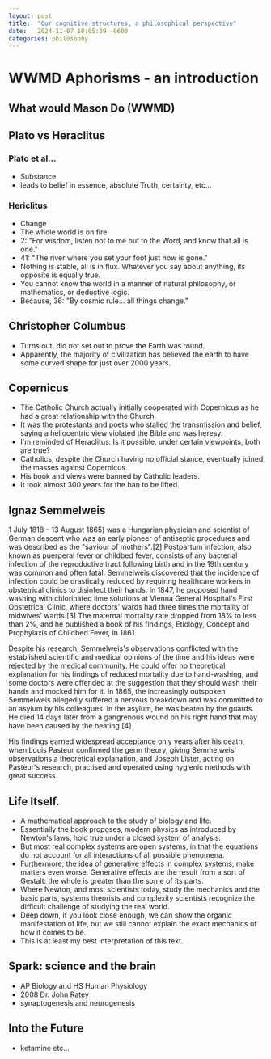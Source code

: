 ```yaml
---
layout: post
title:  "Our cognitive structures, a philosophical perspective"
date:   2024-11-07 10:05:39 -0600
categories: philosophy 
---
```


# WWMD Aphorisms - an introduction
## What would Mason Do (WWMD)

## Plato vs Heraclitus
### Plato et al...
- Substance
- leads to belief in essence, absolute Truth, certainty, etc...

### Hericlitus
- Change
- The whole world is on fire
- 2: "For wisdom, listen not to me but to the Word, and know that all is one."
- 41: "The river where you set your foot just now is gone."
- Nothing is stable, all is in flux. Whatever you say about anything, its opposite is equally true.
- You cannot know the world in a manner of natural philosophy, or mathematics, or deductive logic. 
- Because, 36: "By cosmic rule... all things change."

## Christopher Columbus
- Turns out, did not set out to prove the Earth was round. 
- Apparently, the majority of civilization has believed the earth to have some curved shape for just over 2000 years. 

## Copernicus
- The Catholic Church actually initially cooperated with Copernicus as he had a great relationship with the Church. 
- It was the protestants and poets who stalled the transmission and belief, saying a heliocentric view violated the Bible and was heresy. 
- I'm reminded of Heraclitus. Is it possible, under certain viewpoints, both are true? 
- Catholics, despite the Church having no official stance, eventually joined the masses against Copernicus.
- His book and views were banned by Catholic leaders. 
- It took almost 300 years for the ban to be lifted.

## Ignaz Semmelweis
1 July 1818 – 13 August 1865) was a Hungarian physician and scientist of German descent who was an early pioneer of antiseptic procedures and was described as the "saviour of mothers".[2] Postpartum infection, also known as puerperal fever or childbed fever, consists of any bacterial infection of the reproductive tract following birth and in the 19th century was common and often fatal. Semmelweis discovered that the incidence of infection could be drastically reduced by requiring healthcare workers in obstetrical clinics to disinfect their hands. In 1847, he proposed hand washing with chlorinated lime solutions at Vienna General Hospital's First Obstetrical Clinic, where doctors' wards had three times the mortality of midwives' wards.[3] The maternal mortality rate dropped from 18% to less than 2%, and he published a book of his findings, Etiology, Concept and Prophylaxis of Childbed Fever, in 1861.

Despite his research, Semmelweis's observations conflicted with the established scientific and medical opinions of the time and his ideas were rejected by the medical community. He could offer no theoretical explanation for his findings of reduced mortality due to hand-washing, and some doctors were offended at the suggestion that they should wash their hands and mocked him for it. In 1865, the increasingly outspoken Semmelweis allegedly suffered a nervous breakdown and was committed to an asylum by his colleagues. In the asylum, he was beaten by the guards. He died 14 days later from a gangrenous wound on his right hand that may have been caused by the beating.[4]

His findings earned widespread acceptance only years after his death, when Louis Pasteur confirmed the germ theory, giving Semmelweis' observations a theoretical explanation, and Joseph Lister, acting on Pasteur's research, practised and operated using hygienic methods with great success.


## Life Itself.
- A mathematical approach to the study of biology and life. 
- Essentially the book proposes, modern physics as introduced by Newton's laws, hold true under a closed system of analysis.  
- But most real complex systems are open systems, in that the equations do not account for all interactions of all possible phenomena. 
- Furthermore, the idea of generative effects in complex systems, make matters even worse.  Generative effects are the result from a sort of Gestalt: the whole is greater than the some of its parts. 
- Where Newton, and most scientists today, study the mechanics and the basic parts, systems theorists and complexity scientists recognize the difficult challenge of studying the real world.  
- Deep down, if you look close enough, we can show the organic manifestation of life, but we still cannot explain the exact mechanics of how it comes to be.  
- This is at least my best interpretation of this text. 

## Spark: science and the brain
- AP Biology and HS Human Physiology
- 2008 Dr. John Ratey
- synaptogenesis and neurogenesis

## Into the  Future
- ketamine etc...
